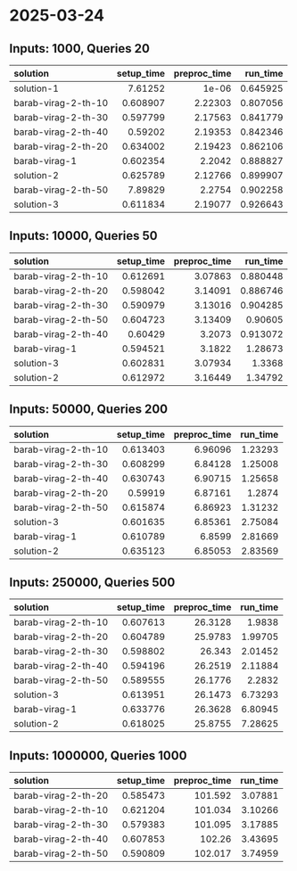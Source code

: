 # 2025-03-24

## Inputs: 1000, Queries 20

| solution            |   setup_time |   preproc_time |   run_time |
|:--------------------|-------------:|---------------:|-----------:|
| solution-1          |     7.61252  |        1e-06   |   0.645925 |
| barab-virag-2-th-10 |     0.608907 |        2.22303 |   0.807056 |
| barab-virag-2-th-30 |     0.597799 |        2.17563 |   0.841779 |
| barab-virag-2-th-40 |     0.59202  |        2.19353 |   0.842346 |
| barab-virag-2-th-20 |     0.634002 |        2.19423 |   0.862106 |
| barab-virag-1       |     0.602354 |        2.2042  |   0.888827 |
| solution-2          |     0.625789 |        2.12766 |   0.899907 |
| barab-virag-2-th-50 |     7.89829  |        2.2754  |   0.902258 |
| solution-3          |     0.611834 |        2.19077 |   0.926643 |

## Inputs: 10000, Queries 50

| solution            |   setup_time |   preproc_time |   run_time |
|:--------------------|-------------:|---------------:|-----------:|
| barab-virag-2-th-10 |     0.612691 |        3.07863 |   0.880448 |
| barab-virag-2-th-20 |     0.598042 |        3.14091 |   0.886746 |
| barab-virag-2-th-30 |     0.590979 |        3.13016 |   0.904285 |
| barab-virag-2-th-50 |     0.604723 |        3.13409 |   0.90605  |
| barab-virag-2-th-40 |     0.60429  |        3.2073  |   0.913072 |
| barab-virag-1       |     0.594521 |        3.1822  |   1.28673  |
| solution-3          |     0.602831 |        3.07934 |   1.3368   |
| solution-2          |     0.612972 |        3.16449 |   1.34792  |

## Inputs: 50000, Queries 200

| solution            |   setup_time |   preproc_time |   run_time |
|:--------------------|-------------:|---------------:|-----------:|
| barab-virag-2-th-10 |     0.613403 |        6.96096 |    1.23293 |
| barab-virag-2-th-30 |     0.608299 |        6.84128 |    1.25008 |
| barab-virag-2-th-40 |     0.630743 |        6.90715 |    1.25658 |
| barab-virag-2-th-20 |     0.59919  |        6.87161 |    1.2874  |
| barab-virag-2-th-50 |     0.615874 |        6.86923 |    1.31232 |
| solution-3          |     0.601635 |        6.85361 |    2.75084 |
| barab-virag-1       |     0.610789 |        6.8599  |    2.81669 |
| solution-2          |     0.635123 |        6.85053 |    2.83569 |

## Inputs: 250000, Queries 500

| solution            |   setup_time |   preproc_time |   run_time |
|:--------------------|-------------:|---------------:|-----------:|
| barab-virag-2-th-10 |     0.607613 |        26.3128 |    1.9838  |
| barab-virag-2-th-20 |     0.604789 |        25.9783 |    1.99705 |
| barab-virag-2-th-30 |     0.598802 |        26.343  |    2.01452 |
| barab-virag-2-th-40 |     0.594196 |        26.2519 |    2.11884 |
| barab-virag-2-th-50 |     0.589555 |        26.1776 |    2.2832  |
| solution-3          |     0.613951 |        26.1473 |    6.73293 |
| barab-virag-1       |     0.633776 |        26.3628 |    6.80945 |
| solution-2          |     0.618025 |        25.8755 |    7.28625 |

## Inputs: 1000000, Queries 1000

| solution            |   setup_time |   preproc_time |   run_time |
|:--------------------|-------------:|---------------:|-----------:|
| barab-virag-2-th-20 |     0.585473 |        101.592 |    3.07881 |
| barab-virag-2-th-10 |     0.621204 |        101.034 |    3.10266 |
| barab-virag-2-th-30 |     0.579383 |        101.095 |    3.17885 |
| barab-virag-2-th-40 |     0.607853 |        102.26  |    3.43695 |
| barab-virag-2-th-50 |     0.590809 |        102.017 |    3.74959 |